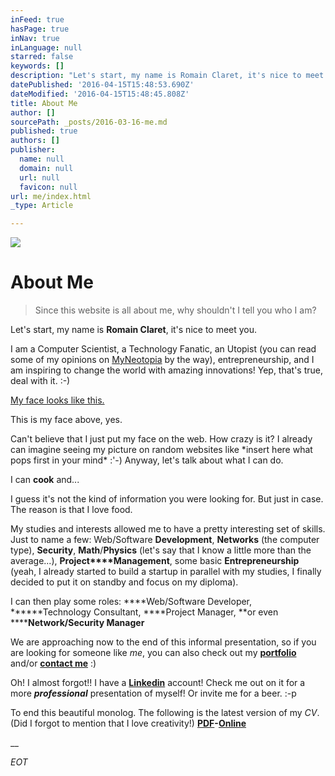 ```yaml
---
inFeed: true
hasPage: true
inNav: true
inLanguage: null
starred: false
keywords: []
description: "Let's start, my name is Romain Claret, it's nice to meet you.\_"
datePublished: '2016-04-15T15:48:53.690Z'
dateModified: '2016-04-15T15:48:45.808Z'
title: About Me
author: []
sourcePath: _posts/2016-03-16-me.md
published: true
authors: []
publisher:
  name: null
  domain: null
  url: null
  favicon: null
url: me/index.html
_type: Article

---
```

![](https://the-grid-user-content.s3-us-west-2.amazonaws.com/1ceffca1-ef10-4955-9d98-398ec48b93d0.jpg)

# About Me

> Since this website is all about me, why shouldn't I tell you who I am? 
> 

Let's start, my name is **Romain Claret**, it's nice to meet you. 

I am a Computer Scientist, a Technology Fanatic, an Utopist (you can read some of my opinions on [MyNeotopia][0] by the way), entrepreneurship, and I am inspiring to change the world with amazing innovations! Yep, that's true, deal with it. :-)

[My face looks like this.][1]

This is my face above, yes.

Can't believe that I just put my face on the web. How crazy is it? I already can imagine seeing my picture on random websites like \*insert here what pops first in your mind\* :'-) Anyway, let's talk about what I can do.

I can **cook** and...

I guess it's not the kind of information you were looking for. But just in case. The reason is that I love food. 

My studies and interests allowed me to have a pretty interesting set of skills. Just to name a few: Web/Software **Development**, **Networks** (the computer type), **Security**, **Math**/**Physics** (let's say that I know a little more than the average...), **Project****Management**, some basic **Entrepreneurship** (yeah, I already started to build a startup in parallel with my studies, I finally decided to put it on standby and focus on my diploma).

I can then play some roles: ****Web/Software Developer, ******Technology Consultant, ****Project Manager, **or even ******Network/Security Manager**

We are approaching now to the end of this informal presentation, so if you are looking for someone like _me_, you can also check out my [**portfolio**][2] and/or **[contact me][3]** :)

Oh! I almost forgot!! I have a [**Linkedin**][4] account! Check me out on it for a more **_professional_** presentation of myself! Or invite me for a beer. :-p

To end this beautiful monolog. The following is the latest version of my _CV_. (Did I forgot to mention that I love creativity!) **[PDF][5]-[Online][6]**

__

_EOT_

[0]: http://myneotopia.com/
[1]: http://romainclaret.com/my-face/
[2]: http://romainclaret.com/portfolio
[3]: mailto:contact@rocla.ch
[4]: https://www.linkedin.com/in/romainclaret
[5]: https://www.dropbox.com/s/yu9w4utewisdpzz/romain-claret-cv-2016.pdf
[6]: http://romainclaret.com/cv